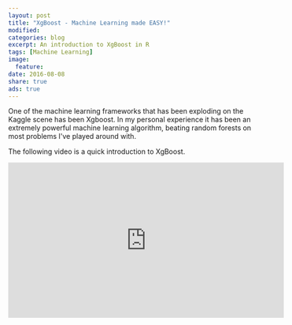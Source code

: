 ```yaml
---
layout: post
title: "XgBoost - Machine Learning made EASY!"
modified:
categories: blog
excerpt: An introduction to XgBoost in R
tags: [Machine Learning]
image:
  feature:
date: 2016-08-08
share: true
ads: true
---
```


One of the machine learning frameworks that has been exploding on the Kaggle scene has been Xgboost. In my personal experience it has been an extremely powerful machine learning algorithm, beating random forests on most problems I've played around with.

The following video is a quick introduction to XgBoost.

<iframe width="560" height="315" src="https://www.youtube.com/embed/87xRqEAx6CY" frameborder="0" allowfullscreen></iframe>